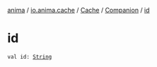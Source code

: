 [anima](../../../index.md) / [io.anima.cache](../../index.md) / [Cache](../index.md) / [Companion](index.md) / [id](./id.md)

# id

`val id: `[`String`](https://kotlinlang.org/api/latest/jvm/stdlib/kotlin/-string/index.html)